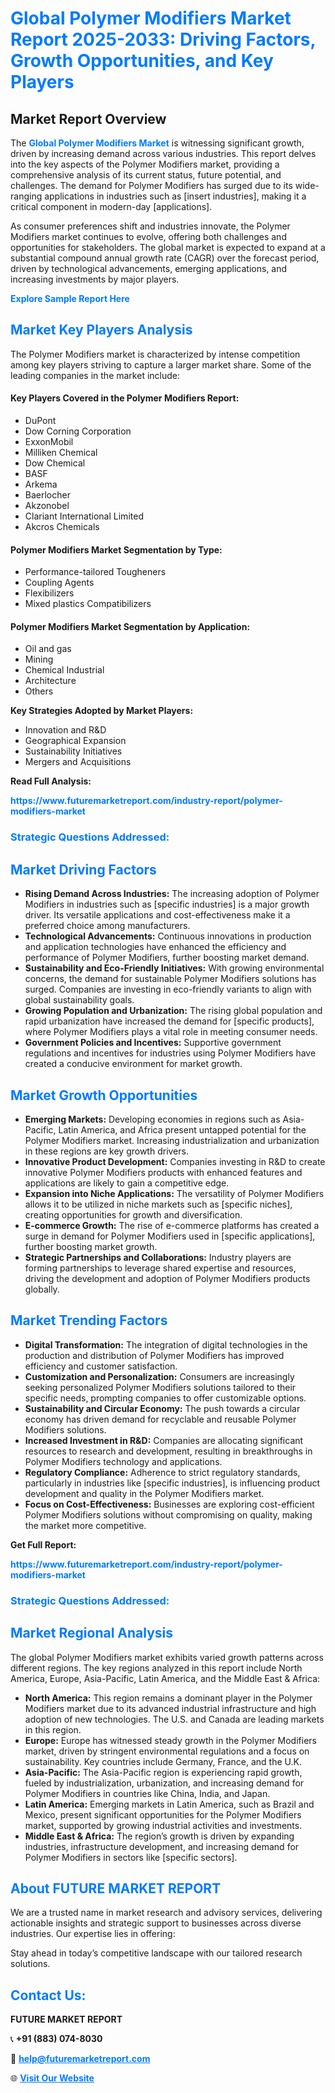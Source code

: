<h1 style="color: #007BFF;">Global Polymer Modifiers Market Report 2025-2033: Driving Factors, Growth Opportunities, and Key Players</h1>

<section id="overview">
<h2>Market Report Overview</h2>
<p>The <a href="https://www.futuremarketreport.com/industry-report/polymer-modifiers-market" style="color: #007BFF; text-decoration: none;"><strong>Global Polymer Modifiers Market</strong></a> is witnessing significant growth, driven by increasing demand across various industries. This report delves into the key aspects of the Polymer Modifiers market, providing a comprehensive analysis of its current status, future potential, and challenges. The demand for Polymer Modifiers has surged due to its wide-ranging applications in industries such as [insert industries], making it a critical component in modern-day [applications].</p>
<p>As consumer preferences shift and industries innovate, the Polymer Modifiers market continues to evolve, offering both challenges and opportunities for stakeholders. The global market is expected to expand at a substantial compound annual growth rate (CAGR) over the forecast period, driven by technological advancements, emerging applications, and increasing investments by major players.</p>
</section>

<section id="overview">
<p><a href="https://www.futuremarketreport.com/request-sample/reportId=90385" style="color: #007BFF; text-decoration: none;"><strong>Explore Sample Report Here</strong></a></p>
</section>

<section id="key-players">
<h2 style="color: #007BFF;">Market Key Players Analysis</h2>
<p>The Polymer Modifiers market is characterized by intense competition among key players striving to capture a larger market share. Some of the leading companies in the market include:</p>
<h4>Key Players Covered in the Polymer Modifiers Report:</h4>
<ul><li>DuPont</li><li>Dow Corning Corporation</li><li>ExxonMobil</li><li>Milliken Chemical</li><li>Dow Chemical</li><li>BASF</li><li>Arkema</li><li>Baerlocher</li><li>Akzonobel</li><li>Clariant International Limited</li><li>Akcros Chemicals</li></ul>
<h4>Polymer Modifiers Market Segmentation by Type:</h4>
<ul><li>Performance-tailored Tougheners</li><li>Coupling Agents</li><li>Flexibilizers</li><li>Mixed plastics Compatibilizers</li></ul>

<h4>Polymer Modifiers Market Segmentation by Application:</h4>
<ul><li>Oil and gas</li><li>Mining</li><li>Chemical Industrial</li><li>Architecture</li><li>Others</li></ul>
<p><strong>Key Strategies Adopted by Market Players:</strong></p>
<ul>
<li>Innovation and R&D</li>
<li>Geographical Expansion</li>
<li>Sustainability Initiatives</li>
<li>Mergers and Acquisitions</li>
</ul>
</section>

<section>
<p><strong>Read Full Analysis: </strong></p><a href="https://www.futuremarketreport.com/industry-report/polymer-modifiers-market" style="color: #007BFF; text-decoration: none;"><strong>https://www.futuremarketreport.com/industry-report/polymer-modifiers-market</strong></a>
<h3 style="color: #007BFF;">Strategic Questions Addressed:</h3>
</section>

<section id="driving-factors">
<h2 style="color: #007BFF;">Market Driving Factors</h2>
<ul>
<li><strong>Rising Demand Across Industries:</strong> The increasing adoption of Polymer Modifiers in industries such as [specific industries] is a major growth driver. Its versatile applications and cost-effectiveness make it a preferred choice among manufacturers.</li>
<li><strong>Technological Advancements:</strong> Continuous innovations in production and application technologies have enhanced the efficiency and performance of Polymer Modifiers, further boosting market demand.</li>
<li><strong>Sustainability and Eco-Friendly Initiatives:</strong> With growing environmental concerns, the demand for sustainable Polymer Modifiers solutions has surged. Companies are investing in eco-friendly variants to align with global sustainability goals.</li>
<li><strong>Growing Population and Urbanization:</strong> The rising global population and rapid urbanization have increased the demand for [specific products], where Polymer Modifiers plays a vital role in meeting consumer needs.</li>
<li><strong>Government Policies and Incentives:</strong> Supportive government regulations and incentives for industries using Polymer Modifiers have created a conducive environment for market growth.</li>
</ul>
</section>

<section id="growth-opportunities">
<h2 style="color: #007BFF;">Market Growth Opportunities</h2>
<ul>
<li><strong>Emerging Markets:</strong> Developing economies in regions such as Asia-Pacific, Latin America, and Africa present untapped potential for the Polymer Modifiers market. Increasing industrialization and urbanization in these regions are key growth drivers.</li>
<li><strong>Innovative Product Development:</strong> Companies investing in R&D to create innovative Polymer Modifiers products with enhanced features and applications are likely to gain a competitive edge.</li>
<li><strong>Expansion into Niche Applications:</strong> The versatility of Polymer Modifiers allows it to be utilized in niche markets such as [specific niches], creating opportunities for growth and diversification.</li>
<li><strong>E-commerce Growth:</strong> The rise of e-commerce platforms has created a surge in demand for Polymer Modifiers used in [specific applications], further boosting market growth.</li>
<li><strong>Strategic Partnerships and Collaborations:</strong> Industry players are forming partnerships to leverage shared expertise and resources, driving the development and adoption of Polymer Modifiers products globally.</li>
</ul>
</section>

<section id="trending-factors">
<h2 style="color: #007BFF;">Market Trending Factors</h2>
<ul>
<li><strong>Digital Transformation:</strong> The integration of digital technologies in the production and distribution of Polymer Modifiers has improved efficiency and customer satisfaction.</li>
<li><strong>Customization and Personalization:</strong> Consumers are increasingly seeking personalized Polymer Modifiers solutions tailored to their specific needs, prompting companies to offer customizable options.</li>
<li><strong>Sustainability and Circular Economy:</strong> The push towards a circular economy has driven demand for recyclable and reusable Polymer Modifiers solutions.</li>
<li><strong>Increased Investment in R&D:</strong> Companies are allocating significant resources to research and development, resulting in breakthroughs in Polymer Modifiers technology and applications.</li>
<li><strong>Regulatory Compliance:</strong> Adherence to strict regulatory standards, particularly in industries like [specific industries], is influencing product development and quality in the Polymer Modifiers market.</li>
<li><strong>Focus on Cost-Effectiveness:</strong> Businesses are exploring cost-efficient Polymer Modifiers solutions without compromising on quality, making the market more competitive.</li>
</ul>
</section>

<section>
<p><strong>Get Full Report: </strong></p><a href="https://www.futuremarketreport.com/industry-report/polymer-modifiers-market" style="color: #007BFF; text-decoration: none;"><strong>https://www.futuremarketreport.com/industry-report/polymer-modifiers-market</strong></a>
<h3 style="color: #007BFF;">Strategic Questions Addressed:</h3>
</section>


<section id="regional-analysis">
<h2 style="color: #007BFF;">Market Regional Analysis</h2>
<p>The global Polymer Modifiers market exhibits varied growth patterns across different regions. The key regions analyzed in this report include North America, Europe, Asia-Pacific, Latin America, and the Middle East & Africa:</p>
<ul>
<li><strong>North America:</strong> This region remains a dominant player in the Polymer Modifiers market due to its advanced industrial infrastructure and high adoption of new technologies. The U.S. and Canada are leading markets in this region.</li>
<li><strong>Europe:</strong> Europe has witnessed steady growth in the Polymer Modifiers market, driven by stringent environmental regulations and a focus on sustainability. Key countries include Germany, France, and the U.K.</li>
<li><strong>Asia-Pacific:</strong> The Asia-Pacific region is experiencing rapid growth, fueled by industrialization, urbanization, and increasing demand for Polymer Modifiers in countries like China, India, and Japan.</li>
<li><strong>Latin America:</strong> Emerging markets in Latin America, such as Brazil and Mexico, present significant opportunities for the Polymer Modifiers market, supported by growing industrial activities and investments.</li>
<li><strong>Middle East & Africa:</strong> The region’s growth is driven by expanding industries, infrastructure development, and increasing demand for Polymer Modifiers in sectors like [specific sectors].</li>
</ul>
</section>

<footer>
<h2 style="color: #007BFF;">About FUTURE MARKET REPORT</h2>
<p>We are a trusted name in market research and advisory services, delivering actionable insights and strategic support to businesses across diverse industries. Our expertise lies in offering:</p>

<p>Stay ahead in today’s competitive landscape with our tailored research solutions.</p>

<h2 style="color: #007BFF;">Contact Us:</h2>
<p><strong>FUTURE MARKET REPORT</strong></p>
<p>📞 <strong>+91 (883) 074-8030</strong></p>
<p>📧 <strong><a href="mailto:help@futuremarketreport.com" style="color: #007BFF;">help@futuremarketreport.com</a></strong></p>
<p>🌐 <strong><a href="https://www.futuremarketreport.com/" style="color: #007BFF;">Visit Our Website</a></strong></p>
</footer>